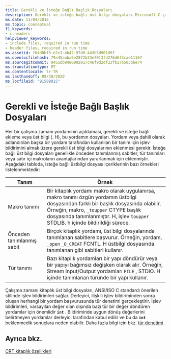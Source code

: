 ```yaml
---
title: Gerekli ve İsteğe Bağlı Başlık Dosyaları
description: Gerekli ve isteğe bağlı üst bilgi dosyaları Microsoft C çalışma zamanı kitaplığı 'ndan ne zaman kullanılır?
ms.date: 11/04/2016
ms.topic: conceptual
f1_keywords:
- c.headers
helpviewer_keywords:
- include files, required in run time
- header files, required in run time
ms.assetid: f64d0bf5-e2c3-4b42-97d0-443b3d901d9f
ms.openlocfilehash: 79a45aaba5e2872b23e70f3fd276d6f3cae11167
ms.sourcegitcommit: 9451db8480992017c46f9d2df23fb17b503bbe74
ms.translationtype: MT
ms.contentlocale: tr-TR
ms.lasthandoff: 09/30/2020
ms.locfileid: "91589815"
---
```

# <a name="required-and-optional-header-files"></a>Gerekli ve İsteğe Bağlı Başlık Dosyaları

Her bir çalışma zamanı yordamının açıklaması, gerekli ve isteğe bağlı ekleme veya üst bilgi (. H), bu yordamın dosyaları. Yordam veya dahili olarak adlandırılan başka bir yordam tarafından kullanılan bir tanım için işlev bildirimini almak üzere gerekli üst bilgi dosyalarının eklenmesi gerekir. İsteğe bağlı üst bilgi dosyaları genellikle önceden tanımlanmış sabitler, tür tanımları veya satır içi makroların avantajlarından yararlanmak için eklenmiştir. Aşağıdaki tabloda, isteğe bağlı üstbilgi dosyası içeriklerinin bazı örnekleri listelenmektedir:

|Tanım|Örnek|
|----------------|-------------|
|Makro tanımı|Bir kitaplık yordamı makro olarak uygulanırsa, makro tanımı özgün yordamın üstbilgi dosyasından farklı bir başlık dosyasında olabilir. Örneğin, makro, `_toupper` CTYPE başlık dosyasında tanımlanmıştır. H, işlev `toupper` STDLIB. h içinde bildirildiği sürece.|
|Önceden tanımlanmış sabit|Birçok kitaplık yordamı, üst bilgi dosyalarında tanımlanan sabitlere başvurur. Örneğin, yordam, `_open` `_O_CREAT` FCNTL. H üstbilgi dosyasında tanımlanan gibi sabitleri kullanır.|
|Tür tanımı|Bazı kitaplık yordamları bir yapı döndürür veya bir yapıyı bağımsız değişken olarak alır. Örneğin, Stream Input/Output yordamları `FILE` , STDIO. H içinde tanımlanan türünde bir yapı kullanır.|

Çalışma zamanı kitaplık üst bilgi dosyaları, ANSI/ISO C standardı önerilen stilinde işlev bildirimleri sağlar. Derleyici, ilişkili işlev bildiriminden sonra oluşan herhangi bir yordam başvurusunda tür denetimi gerçekleştirir. İşlev bildirimleri, varsayılan değer olan dışında bazı tür bir değer döndüren yordamlar için önemlidir **`int`** . Bildiriminde uygun dönüş değerlerini belirtmeyen yordamlar derleyici tarafından kabul edilir ve bu da **`int`** beklenmedik sonuçlara neden olabilir. Daha fazla bilgi için bkz. [tür denetimi](../c-runtime-library/type-checking-crt.md) .

## <a name="see-also"></a>Ayrıca bkz.

[CRT kitaplık özellikleri](../c-runtime-library/crt-library-features.md)
